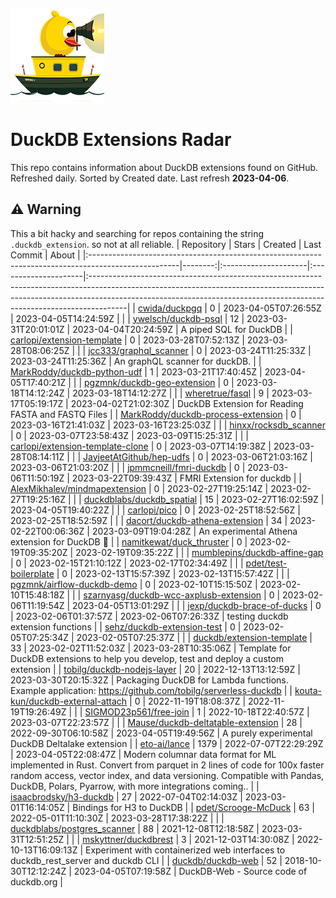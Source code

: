![DuckDB Extensions Radar](/img/duckdb_extension_radar.png?raw=true)
# DuckDB Extensions Radar

This repo contains information about DuckDB extensions found on GitHub. Refreshed daily. Sorted by Created date. 
 Last refresh **2023-04-06**.
## ⚠️ Warning
 This a bit hacky and searching for repos containing the string `.duckdb_extension`. so not at all reliable.
| Repository                                                                                          |   Stars | Created              | Last Commit          | About                                                                                                                                                                                                                                              |
|:----------------------------------------------------------------------------------------------------|--------:|:---------------------|:---------------------|:---------------------------------------------------------------------------------------------------------------------------------------------------------------------------------------------------------------------------------------------------|
| [cwida/duckpgq](https://github.com/cwida/duckpgq)                                                   |       0 | 2023-04-05T07:26:55Z | 2023-04-05T14:24:59Z |                                                                                                                                                                                                                                                    |
| [ywelsch/duckdb-psql](https://github.com/ywelsch/duckdb-psql)                                       |      12 | 2023-03-31T20:01:01Z | 2023-04-04T20:24:59Z | A piped SQL for DuckDB                                                                                                                                                                                                                             |
| [carlopi/extension-template](https://github.com/carlopi/extension-template)                         |       0 | 2023-03-28T07:52:13Z | 2023-03-28T08:06:25Z |                                                                                                                                                                                                                                                    |
| [jcc333/graphql_scanner](https://github.com/jcc333/graphql_scanner)                                 |       0 | 2023-03-24T11:25:33Z | 2023-03-24T11:25:36Z | An graphQL scanner for duckDB.                                                                                                                                                                                                                     |
| [MarkRoddy/duckdb-python-udf](https://github.com/MarkRoddy/duckdb-python-udf)                       |       1 | 2023-03-21T17:40:45Z | 2023-04-05T17:40:21Z |                                                                                                                                                                                                                                                    |
| [pgzmnk/duckdb-geo-extension](https://github.com/pgzmnk/duckdb-geo-extension)                       |       0 | 2023-03-18T14:12:24Z | 2023-03-18T14:12:27Z |                                                                                                                                                                                                                                                    |
| [wheretrue/fasql](https://github.com/wheretrue/fasql)                                               |       9 | 2023-03-17T05:19:17Z | 2023-04-02T21:02:30Z | DuckDB Extension for Reading FASTA and FASTQ Files                                                                                                                                                                                                 |
| [MarkRoddy/duckdb-process-extension](https://github.com/MarkRoddy/duckdb-process-extension)         |       0 | 2023-03-16T21:41:03Z | 2023-03-16T23:25:03Z |                                                                                                                                                                                                                                                    |
| [hinxx/rocksdb_scanner](https://github.com/hinxx/rocksdb_scanner)                                   |       0 | 2023-03-07T23:58:43Z | 2023-03-09T15:25:31Z |                                                                                                                                                                                                                                                    |
| [carlopi/extension-template-clone](https://github.com/carlopi/extension-template-clone)             |       0 | 2023-03-07T14:19:38Z | 2023-03-28T08:14:11Z |                                                                                                                                                                                                                                                    |
| [JayjeetAtGithub/hep-udfs](https://github.com/JayjeetAtGithub/hep-udfs)                             |       0 | 2023-03-06T21:03:16Z | 2023-03-06T21:03:20Z |                                                                                                                                                                                                                                                    |
| [jpmmcneill/fmri-duckdb](https://github.com/jpmmcneill/fmri-duckdb)                                 |       0 | 2023-03-06T11:50:19Z | 2023-03-22T09:39:43Z | FMRI Extension for duckdb                                                                                                                                                                                                                          |
| [AlexMikhalev/mindmapextension](https://github.com/AlexMikhalev/mindmapextension)                   |       0 | 2023-02-27T19:25:14Z | 2023-02-27T19:25:16Z |                                                                                                                                                                                                                                                    |
| [duckdblabs/duckdb_spatial](https://github.com/duckdblabs/duckdb_spatial)                           |      15 | 2023-02-27T16:02:59Z | 2023-04-05T19:40:22Z |                                                                                                                                                                                                                                                    |
| [carlopi/pico](https://github.com/carlopi/pico)                                                     |       0 | 2023-02-25T18:52:56Z | 2023-02-25T18:52:59Z |                                                                                                                                                                                                                                                    |
| [dacort/duckdb-athena-extension](https://github.com/dacort/duckdb-athena-extension)                 |      34 | 2023-02-22T00:06:36Z | 2023-03-09T19:04:28Z | An experimental Athena extension for DuckDB 🐤                                                                                                                                                                                                      |
| [namitkewat/duck_thruster](https://github.com/namitkewat/duck_thruster)                             |       0 | 2023-02-19T09:35:20Z | 2023-02-19T09:35:22Z |                                                                                                                                                                                                                                                    |
| [mumblepins/duckdb-affine-gap](https://github.com/mumblepins/duckdb-affine-gap)                     |       0 | 2023-02-15T21:10:12Z | 2023-02-17T02:34:49Z |                                                                                                                                                                                                                                                    |
| [pdet/test-boilerplate](https://github.com/pdet/test-boilerplate)                                   |       0 | 2023-02-13T15:57:39Z | 2023-02-13T15:57:42Z |                                                                                                                                                                                                                                                    |
| [pgzmnk/airflow-duckdb-demo](https://github.com/pgzmnk/airflow-duckdb-demo)                         |       0 | 2023-02-10T15:15:50Z | 2023-02-10T15:48:18Z |                                                                                                                                                                                                                                                    |
| [szarnyasg/duckdb-wcc-axplusb-extension](https://github.com/szarnyasg/duckdb-wcc-axplusb-extension) |       0 | 2023-02-06T11:19:54Z | 2023-04-05T13:01:29Z |                                                                                                                                                                                                                                                    |
| [jexp/duckdb-brace-of-ducks](https://github.com/jexp/duckdb-brace-of-ducks)                         |       0 | 2023-02-06T01:37:57Z | 2023-02-06T07:26:33Z | testing duckdb extension functions                                                                                                                                                                                                                 |
| [sehz/duckdb-extension-test](https://github.com/sehz/duckdb-extension-test)                         |       0 | 2023-02-05T07:25:34Z | 2023-02-05T07:25:37Z |                                                                                                                                                                                                                                                    |
| [duckdb/extension-template](https://github.com/duckdb/extension-template)                           |      33 | 2023-02-02T11:52:03Z | 2023-03-28T10:35:06Z | Template for DuckDB extensions to help you develop, test and deploy a custom extension                                                                                                                                                             |
| [tobilg/duckdb-nodejs-layer](https://github.com/tobilg/duckdb-nodejs-layer)                         |      20 | 2022-12-13T13:12:59Z | 2023-03-30T20:15:32Z | Packaging DuckDB for Lambda functions. Example application: https://github.com/tobilg/serverless-duckdb                                                                                                                                            |
| [kouta-kun/duckdb-external-attach](https://github.com/kouta-kun/duckdb-external-attach)             |       0 | 2022-11-19T18:08:37Z | 2022-11-19T19:26:49Z |                                                                                                                                                                                                                                                    |
| [SIGMOD23p561/free-join](https://github.com/SIGMOD23p561/free-join)                                 |       1 | 2022-10-18T22:40:57Z | 2023-03-07T22:23:57Z |                                                                                                                                                                                                                                                    |
| [Mause/duckdb-deltatable-extension](https://github.com/Mause/duckdb-deltatable-extension)           |      28 | 2022-09-30T06:10:58Z | 2023-04-05T19:49:56Z | A purely experimental DuckDB Deltalake extension                                                                                                                                                                                                   |
| [eto-ai/lance](https://github.com/eto-ai/lance)                                                     |    1379 | 2022-07-07T22:29:29Z | 2023-04-05T22:08:47Z | Modern columnar data format for ML implemented in Rust. Convert from parquet in 2 lines of code for 100x faster random access, vector index, and data versioning. Compatible with Pandas, DuckDB, Polars, Pyarrow, with more integrations coming.. |
| [isaacbrodsky/h3-duckdb](https://github.com/isaacbrodsky/h3-duckdb)                                 |      27 | 2022-07-04T02:14:03Z | 2023-03-01T16:14:05Z | Bindings for H3 to DuckDB                                                                                                                                                                                                                          |
| [pdet/Scrooge-McDuck](https://github.com/pdet/Scrooge-McDuck)                                       |      63 | 2022-05-01T11:10:30Z | 2023-03-28T17:38:22Z |                                                                                                                                                                                                                                                    |
| [duckdblabs/postgres_scanner](https://github.com/duckdblabs/postgres_scanner)                       |      88 | 2021-12-08T12:18:58Z | 2023-03-31T12:51:25Z |                                                                                                                                                                                                                                                    |
| [mskyttner/duckdbrest](https://github.com/mskyttner/duckdbrest)                                     |       3 | 2021-12-03T14:30:08Z | 2022-10-13T16:09:13Z | Experiment with containerized web interfaces to duckdb_rest_server and duckdb CLI                                                                                                                                                                  |
| [duckdb/duckdb-web](https://github.com/duckdb/duckdb-web)                                           |      52 | 2018-10-30T12:12:24Z | 2023-04-05T07:19:58Z | DuckDB-Web - Source code of duckdb.org                                                                                                                                                                                                             |